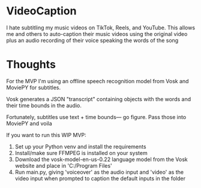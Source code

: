 # VideoCaption

I hate subtitling my music videos on TikTok, Reels, and YouTube. This allows me and others to auto-caption their music videos
using the original video plus an audio recording of their voice speaking the words of the song

# Thoughts

For the MVP I'm using an offline speech recognition model from Vosk and MoviePY for subtitles.

Vosk generates a JSON "transcript" containing objects with the words and their time bounds in the audio.

Fortunately, subtitles use text + time bounds— go figure. Pass those into MoviePY and voila

If you want to run this WIP MVP:
1. Set up your Python venv and install the requirements
2. Install/make sure FFMPEG is installed on your system
3. Download the vosk-model-en-us-0.22 language model from the Vosk website and place in 'C:/Program Files'
4. Run main.py, giving 'voiceover' as the audio input and 'video' as the video input when prompted to caption the default inputs in the folder

